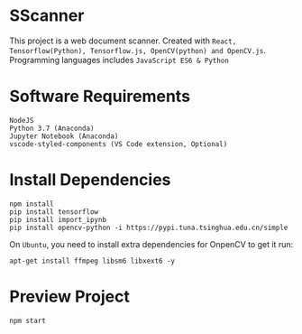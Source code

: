 # SScanner

This project is a web document scanner. Created with `React, Tensorflow(Python), Tensorflow.js, OpenCV(python) and OpenCV.js`. Programming languages includes `JavaScript ES6 & Python`

# Software Requirements
    NodeJS
    Python 3.7 (Anaconda)
    Jupyter Notebook (Anaconda)
    vscode-styled-components (VS Code extension, Optional)


# Install Dependencies
    npm install
    pip install tensorflow
    pip install import_ipynb
    pip install opencv-python -i https://pypi.tuna.tsinghua.edu.cn/simple
    
On `Ubuntu`, you need to install extra dependencies for OnpenCV to get it run:

    apt-get install ffmpeg libsm6 libxext6 -y

# Preview Project
    npm start

